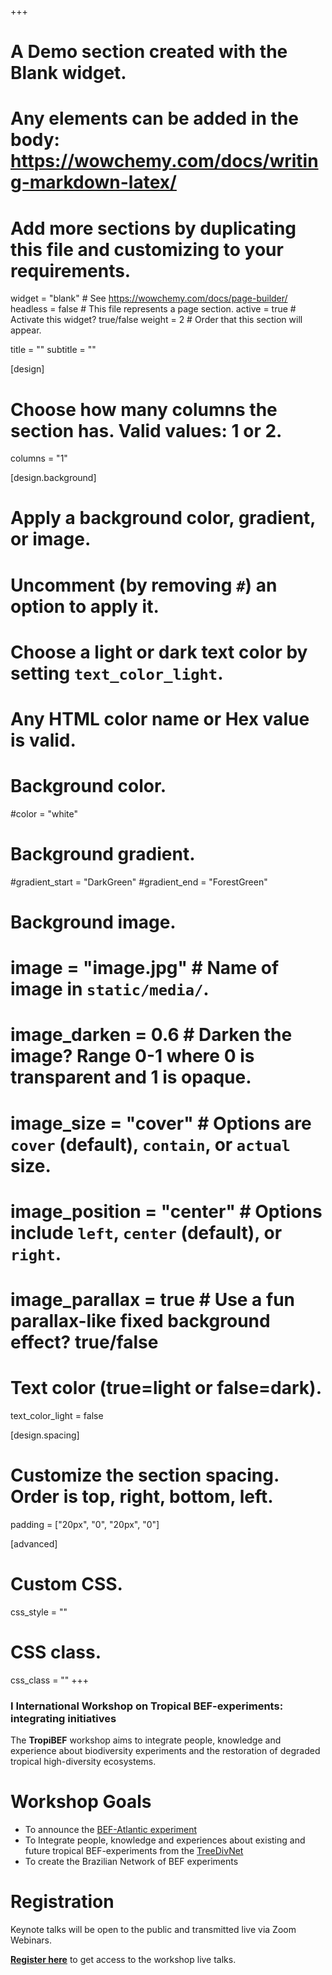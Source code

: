 +++
# A Demo section created with the Blank widget.
# Any elements can be added in the body: https://wowchemy.com/docs/writing-markdown-latex/
# Add more sections by duplicating this file and customizing to your requirements.

widget = "blank"  # See https://wowchemy.com/docs/page-builder/
headless = false  # This file represents a page section.
active = true  # Activate this widget? true/false
weight = 2  # Order that this section will appear.

title = ""
subtitle = ""

[design]
  # Choose how many columns the section has. Valid values: 1 or 2.
  columns = "1"

[design.background]
  # Apply a background color, gradient, or image.
  #   Uncomment (by removing `#`) an option to apply it.
  #   Choose a light or dark text color by setting `text_color_light`.
  #   Any HTML color name or Hex value is valid.

  # Background color.
  #color = "white"
  
  # Background gradient.
  #gradient_start = "DarkGreen"
  #gradient_end = "ForestGreen"
  
  # Background image.
  # image = "image.jpg"  # Name of image in `static/media/`.
  # image_darken = 0.6  # Darken the image? Range 0-1 where 0 is transparent and 1 is opaque.
  # image_size = "cover"  #  Options are `cover` (default), `contain`, or `actual` size.
  # image_position = "center"  # Options include `left`, `center` (default), or `right`.
  # image_parallax = true  # Use a fun parallax-like fixed background effect? true/false
  
  # Text color (true=light or false=dark).
  text_color_light = false

[design.spacing]
  # Customize the section spacing. Order is top, right, bottom, left.
  padding = ["20px", "0", "20px", "0"]

[advanced]
 # Custom CSS. 
 css_style = ""
 
 # CSS class.
 css_class = ""
+++

### I International Workshop on Tropical BEF-experiments: integrating initiatives

The **TropiBEF** workshop aims to integrate people, knowledge and experience about biodiversity experiments and the restoration of degraded tropical high-diversity ecosystems. 

# Workshop Goals

* To announce the [BEF-Atlantic experiment](https://bef-atlantic.netlify.app/) 
* To Integrate people, knowledge and experiences about existing and future tropical BEF-experiments from the [TreeDivNet](https://treedivnet.ugent.be/)
* To create the Brazilian Network of BEF experiments 

# Registration

Keynote talks will be open to the public and transmitted live via Zoom Webinars.  

[**Register here**](https://docs.google.com/forms/d/e/1FAIpQLSeSQpuMjNeG6ole-FBCPAK6nA8ISp6cFPI1IS8ilUx-EHm6FA/viewform) to get access to the workshop live talks.
